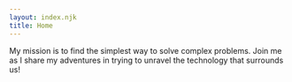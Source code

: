 ```yaml
---
layout: index.njk
title: Home
---
```


<!-- Why is simplicity so hard? -->

My mission is to find the simplest way to solve complex problems.
Join me as I share my adventures in trying to unravel the technology that surrounds us!
